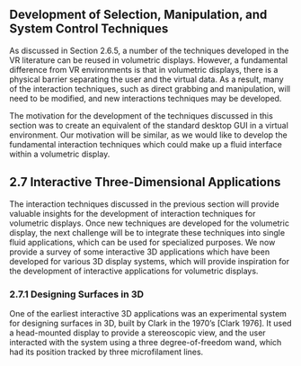 ## Development of Selection, Manipulation, and System Control Techniques

As discussed in Section 2.6.5, a number of the techniques developed in the VR literature can be reused in volumetric displays. However, a fundamental difference from VR environments is that in volumetric displays, there is a physical barrier separating the user and the virtual data. As a result, many of the interaction techniques, such as direct grabbing and manipulation, will need to be modified, and new interactions techniques may be developed.

The motivation for the development of the techniques discussed in this section was to create an equivalent of the standard desktop GUI in a virtual environment. Our motivation will be similar, as we would like to develop the fundamental interaction techniques which could make up a fluid interface within a volumetric display.

## 2.7 Interactive Three-Dimensional Applications

The interaction techniques discussed in the previous section will provide valuable insights for the development of interaction techniques for volumetric displays. Once new techniques are developed for the volumetric display, the next challenge will be to integrate these techniques into single fluid applications, which can be used for specialized purposes. We now provide a survey of some interactive 3D applications which have been developed for various 3D display systems, which will provide inspiration for the development of interactive applications for volumetric displays.

### 2.7.1 Designing Surfaces in 3D

One of the earliest interactive 3D applications was an experimental system for designing surfaces in 3D, built by Clark in the 1970’s [Clark 1976]. It used a head-mounted display to provide a stereoscopic view, and the user interacted with the system using a three degree-of-freedom wand, which had its position tracked by three microfilament lines.